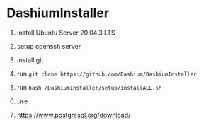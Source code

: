 # DashiumInstaller

1. install Ubuntu Server 20.04.3 LTS
2. setup openssh server
3. install git
4. run ```git clone https://github.com/Dashium/DashiumInstaller```
5. run ```bash /DashiumInstaller/setup/installALL.sh```
6. use

7. https://www.postgresql.org/download/
